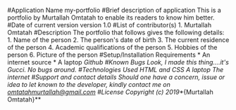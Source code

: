 
#Application Name
	my-portfolio
#Brief description of application
	This is a portfolio by Murtallah Omtatah to enable its readers to know him better.
#Date of current version
	version 1.0
#List of contributor(s)
	1. Murtallah Omtatah
#Description
	The portfolio that follows gives the following details:
	   1. Name of the person
	   2. The person's date of birth
	   3. The current residence of the person
	   4. Academic qualifications of the person
	   5. Hobbies of the person
	   6. Picture of the person
#Setup/Installation Requirements
	* An internet source
	* A laptop
        *Github
#Known Bugs
	Look, I made this thing....it's Gucci. No bugs around.
#Technologies Used
	HTML and CSS
	A laptop
	The internet
#Support and contact details
	Should one have a concern, issue or idea to let known to the developer, kindly contact me on
	omtatahmurtallah@gmail.com
#License
				Copyright (c) 2019**{Murtallah Omtatah}**
